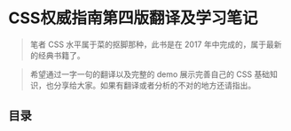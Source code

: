# CSS权威指南第四版翻译及学习笔记

> 笔者 CSS 水平属于菜的抠脚那种，此书是在 2017 年中完成的，属于最新的经典书籍了。

> 希望通过一字一句的翻译以及完整的 demo 展示完善自己的 CSS 基础知识，也分享给大家。如果有翻译或者分析的不对的地方还请指出。

## 目录

